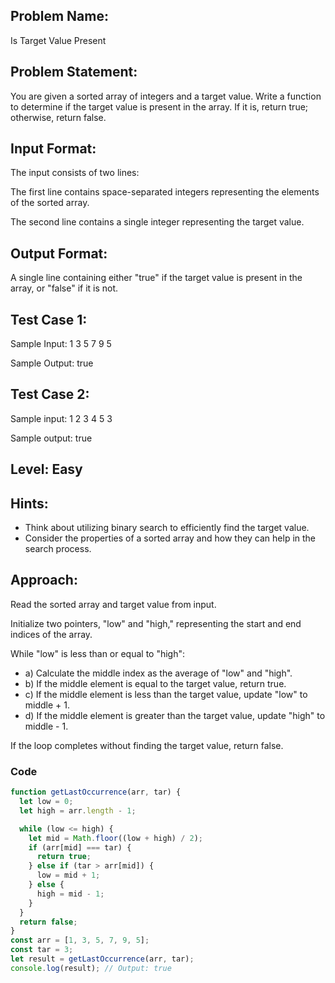 ## Problem Name:

Is Target Value Present

## Problem Statement:

You are given a sorted array of integers and a
target value. Write a function to determine if the
target value is present in the array. If it is, return
true; otherwise, return false.

## Input Format:

The input consists of two lines:

The first line contains space-separated
integers representing the elements of
the sorted array.

The second line contains a single
integer representing the target value.

## Output Format:

A single line containing
either "true" if the target
value is present in the
array, or "false" if it is not.

## Test Case 1:

Sample Input:
1 3 5 7 9
5

Sample Output:
true

## Test Case 2:

Sample input:
1 2 3 4 5
3

Sample output:
true

## Level: Easy

## Hints:

- Think about utilizing binary search to efficiently
  find the target value.
- Consider the properties of a sorted array and
  how they can help in the search process.

## Approach:

Read the sorted array and target value from input.

Initialize two pointers, "low" and "high," representing the start and end indices of the
array.

While "low" is less than or equal to "high":

- a) Calculate the middle index as the average of "low" and "high".
- b) If the middle element is equal to the target value, return true.
- c) If the middle element is less than the target value, update "low" to middle + 1.
- d) If the middle element is greater than the target value, update "high" to middle - 1.

If the loop completes without finding the target value, return false.

### Code

```javascript
function getLastOccurrence(arr, tar) {
  let low = 0;
  let high = arr.length - 1;

  while (low <= high) {
    let mid = Math.floor((low + high) / 2);
    if (arr[mid] === tar) {
      return true;
    } else if (tar > arr[mid]) {
      low = mid + 1;
    } else {
      high = mid - 1;
    }
  }
  return false;
}
const arr = [1, 3, 5, 7, 9, 5];
const tar = 3;
let result = getLastOccurrence(arr, tar);
console.log(result); // Output: true
```
